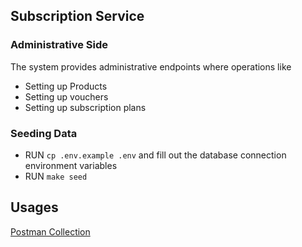 ## Subscription Service

### Administrative Side

The system provides administrative endpoints where operations like <br />
* Setting up Products
* Setting up vouchers
* Setting up subscription plans 

### Seeding Data
* RUN `cp .env.example .env` and fill out the database connection environment variables
* RUN `make seed`

## Usages

[Postman Collection](https://api.postman.com/collections/1423804-492a8791-0766-4ed1-8819-e41423093110?access_key=PMAT-01H103YG6EZJ1299AGKRXY9DM8)